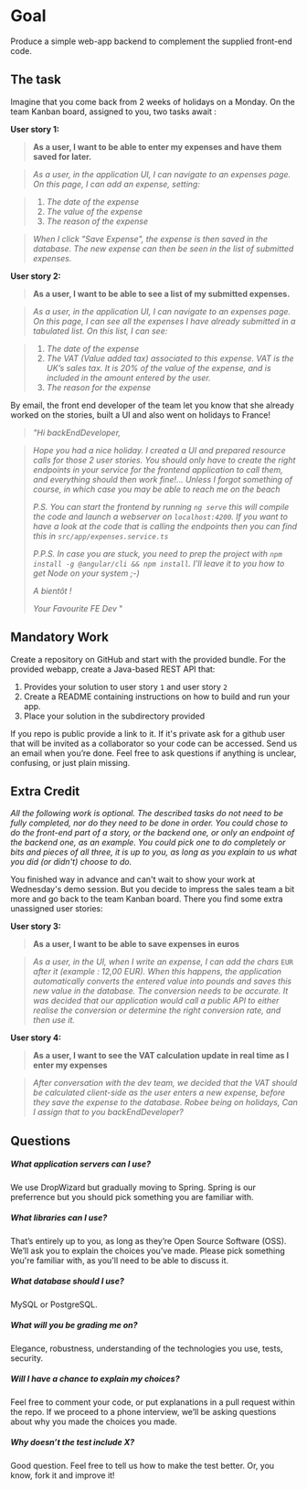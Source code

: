Goal
====
Produce a simple web-app backend to complement the supplied front-end code.

The task
--------------


Imagine that you come back from 2 weeks of holidays on a Monday. On the team Kanban board, assigned to you, two tasks await :


**User story 1:**

> **As a user, I want to be able to enter my expenses and have them saved for later.**

> _As a user, in the application UI, I can navigate to an expenses page. On this page, I can add an expense, setting:_

> 1. _The date of the expense_
> 0. _The value of the expense_
> 0. _The reason of the expense_

> _When I click "Save Expense", the expense is then saved in the database._
> _The new expense can then be seen in the list of submitted expenses._


**User story 2:**

> **As a user, I want to be able to see a list of my submitted expenses.**


> _As a user, in the application UI, I can navigate to an expenses page. On this page, I can see all the expenses I have already submitted in a tabulated list.
> On this list, I can see:_

> 1. _The date of the expense_
> 0. _The VAT (Value added tax) associated to this expense. VAT is the UK’s sales tax. It is 20% of the value of the expense, and is included in the amount entered by the user._
> 0. _The reason for the expense_
>

By email, the front end developer of the team let you know that she already worked on the stories,  built a UI and also went on holidays to France!

>_"Hi backEndDeveloper,_

>_Hope you had a nice holiday.
>I created a UI and prepared resource calls for those 2 user stories.
>You should only have to create the right endpoints in your service for the frontend application to call them, and everything should then work fine!...
>Unless I forgot something of course, in which case you may be able to reach me on the beach_
>
>_P.S. You can start the frontend by running `ng serve` this will compile the code and launch a webserver on `localhost:4200`. If you want to have a look at the code that is calling the endpoints then you can find this in `src/app/expenses.service.ts`_
>
>_P.P.S. In case you are stuck, you need to prep the project with `npm install -g @angular/cli && npm install`. I'll leave it to you how to get Node on your system ;-)_
>
>_A bientôt !_
>
> _Your Favourite FE Dev_
>"

Mandatory Work
--------------

Create a repository on GitHub and start with the provided bundle. For the provided webapp, create a Java-based REST API that:

1. Provides your solution to user story `1` and user story `2`
0. Create a README containing instructions on how to build and run your app.
0. Place your solution in the subdirectory provided

If you repo is public provide a link to it. If it's private ask for a github user that will be invited as a collaborator so your code can be accessed. Send us an email when you’re done. Feel free to ask questions if anything is unclear, confusing, or just plain missing.

Extra Credit
------------


_All the following work is optional. The described tasks do not need to be fully completed, nor do they need to be done in order.
You could chose to do the front-end part of a story, or the backend one, or only an endpoint of the backend one, as an example.
You could pick one to do completely or bits and pieces of all three, it is up to you, as long as you explain to us what you did (or didn't) choose to do._


You finished way in advance and can't wait to show your work at Wednesday's demo session. But you decide to impress the sales team a bit more and go back to the team Kanban board.
There you find some extra unassigned user stories:


**User story 3:**

> **As a user, I want to be able to save expenses in euros**

> _As a user, in the UI, when I write an expense, I can add the chars_ `EUR` _after it (example : 12,00 EUR).
> When this happens, the application automatically converts the entered value into pounds and saves this new value in the database.
The conversion needs to be accurate. It was decided that our application would call a public API to either realise the conversion or determine the right conversion rate, and then use it._

**User story 4:**

>**As a user, I want to see the VAT calculation update in real time as I enter my expenses**

> _After conversation with the dev team, we decided that the VAT should be calculated client-side as the user enters a new expense, before they save the expense to the database._
> _Robee being on holidays, Can I assign that to you backEndDeveloper?_


Questions
---------

##### What application servers can I use?
We use DropWizard but gradually moving to Spring. Spring is our preferrence but you should pick something you are familiar with.

##### What libraries can I use?
That’s entirely up to you, as long as they’re Open Source Software (OSS). We’ll ask you to explain the choices you’ve made. Please pick something you're familiar with, as you'll need to be able to discuss it.

##### What database should I use?
MySQL or PostgreSQL. 

##### What will you be grading me on?
Elegance, robustness, understanding of the technologies you use, tests, security.

##### Will I have a chance to explain my choices?
Feel free to comment your code, or put explanations in a pull request within the repo. If we proceed to a phone interview, we’ll be asking questions about why you made the choices you made.

##### Why doesn’t the test include X?
Good question. Feel free to tell us how to make the test better. Or, you know, fork it and improve it!
